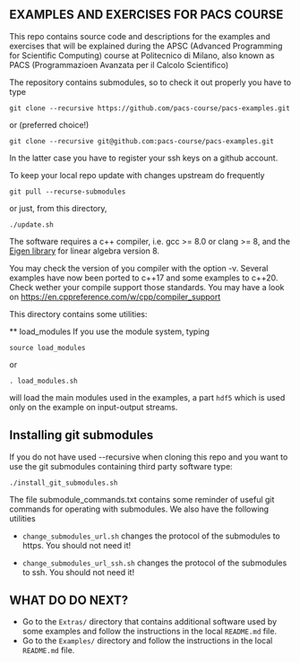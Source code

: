 EXAMPLES AND EXERCISES FOR PACS COURSE
--------------------------------------
This repo contains source code and descriptions for the examples and exercises
that will be explained during the APSC (Advanced Programming for Scientific Computing) course at
Politecnico di Milano, also known as PACS (Programmazioen Avanzata per il Calcolo Scientifico)

The repository contains submodules, so to check it out properly you have to type

```
git clone --recursive https://github.com/pacs-course/pacs-examples.git
```

or (preferred choice!)

```
git clone --recursive git@github.com:pacs-course/pacs-examples.git
```

In the latter case you have to register your ssh keys on a github account.

To keep your local repo update with changes upstream do frequently

```
git pull --recurse-submodules
```

or just, from this directory,

```
./update.sh
```


The software requires a c++ compiler, i.e. gcc >= 8.0 or clang >= 8, and the [Eigen library](https://eigen.tuxfamily.org) for linear algebra
version 8.

You may check the version of you compiler with the option -v. Several examples have now been ported to c++17
and some examples to c++20. Check wether your compile support those standards. You may have a look
on https://en.cppreference.com/w/cpp/compiler_support

This directory contains some utilities:

**  load_modules
If you use the module system, typing

```
source load_modules
```
or
```
. load_modules.sh
```

will load the main modules used in the examples, a part `hdf5` which is used only on the example on input-output streams.

## Installing git submodules ## 

If you do not have used --recursive when cloning this repo and you want to use
the git submodules containing third party software type:
```
./install_git_submodules.sh
```

The file submodule_commands.txt contains some reminder of useful git commands for operating with submodules. We also have the following utilities

- `change_submodules_url.sh` changes the protocol of the submodules to https. You should not need it!

- `change_submodules_url_ssh.sh` changes the protocol of the submodules to ssh. You should not need it!

## WHAT DO DO NEXT? ##

- Go to the `Extras/` directory that contains additional software used by some examples and follow the instructions in the local `README.md` file.
- Go to the `Examples/` directory and follow the instructions in the local `README.md` file. 



